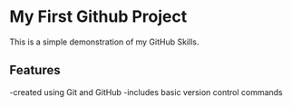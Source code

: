 # My First Github Project
This is a simple demonstration of my GitHub Skills.

## Features
-created using Git and GitHub
-includes basic version control commands
